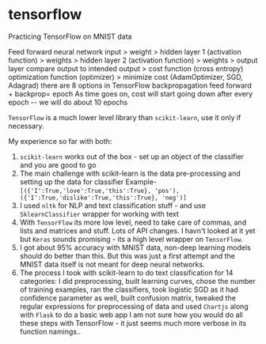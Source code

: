 # tensorflow
Practicing TensorFlow on MNIST data 

Feed forward neural network
input  > weight > hidden layer 1 (activation function) > weights > hidden layer 2 (activation function) > weights > output layer
compare output to intended output > cost function (cross entropy)
optimization function (optimizer) > minimize cost (AdamOptimizer, SGD, Adagrad) there are 8 options in TensorFlow
backpropagation
feed forward + backprop= epoch
As time goes on, cost will start going down after every epoch -- we will do about 10 epochs 

`TensorFlow` is a much lower level library than `scikit-learn`, use it only if necessary. 

My experience so far with both: 
1. `scikit-learn` works out of the box - set up an object of the classifier and you are good to go 
2. The main challenge with scikit-learn is the data pre-processing and setting up the data for classifier 
Example- 
`[({'I':True,'love':True,'this':True}, 'pos'),({'I':True,'dislike':True,'this':True}, 'neg')]`
3. I used `nltk` for NLP and text classification stuff - and use `SklearnClassifier` wrapper for working with text 
4. With `TensorFlow` its more low level, need to take care of commas, and lists and matrices and stuff. Lots of API changes. 
I havn't looked at it yet but `Keras` sounds promising - its a high level wrapper on `TensorFlow`.  
5. I got about 95% accuracy with MNIST data, non-deep learning models should do better than this. But this was just a first attempt and the MNIST data itself is not meant for deep neural networks.  
6. The process I took with scikit-learn to do text classification for 14 categories: I did preprocessing, built learning curves, chose the number of training examples, ran the classifiers, took logistic SGD as it had confidence parameter as well, built confusion matrix, tweaked the regular expressions for preprocessing of data and used `Chartjs` along with `Flask` to do a basic web app 
I am not sure how you would do all these steps with TensorFlow - it just seems much more verbose in its function namings.. 


